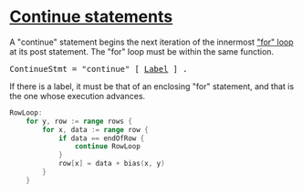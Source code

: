 # [Continue statements](#continue-statements)

A "continue" statement begins the next iteration of the innermost ["for" loop](/Statements/for_statements.html) at its post statement. The "for" loop must be within the same function.

<pre>
<a id="ContinueStmt">ContinueStmt</a> = "continue" [ <a href="/Statements/labeled_statements.html#Label">Label</a> ] .
</pre>

If there is a label, it must be that of an enclosing "for" statement, and that is the one whose execution advances.

```go
RowLoop:
	for y, row := range rows {
		for x, data := range row {
			if data == endOfRow {
				continue RowLoop
			}
			row[x] = data + bias(x, y)
		}
	}
```

